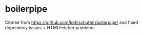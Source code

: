 boilerpipe
==========

Cloned from https://github.com/kohlschutter/boilerpipe/ and fixed dependecy issues + HTMLFetcher problems

